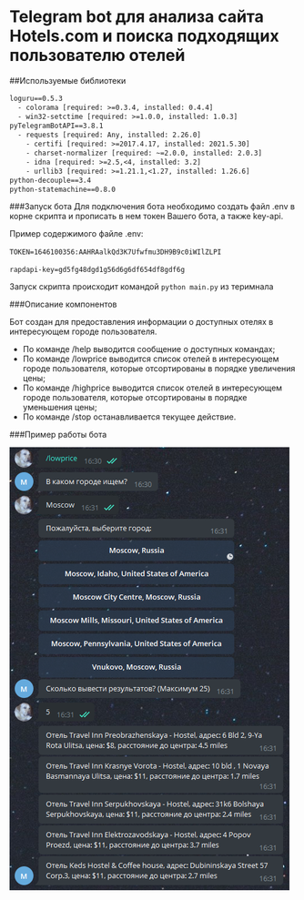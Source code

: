 # Telegram bot для анализа сайта Hotels.com и поиска подходящих пользователю отелей
##Используемые библиотеки
```
loguru==0.5.3
  - colorama [required: >=0.3.4, installed: 0.4.4]
  - win32-setctime [required: >=1.0.0, installed: 1.0.3]
pyTelegramBotAPI==3.8.1
  - requests [required: Any, installed: 2.26.0]
    - certifi [required: >=2017.4.17, installed: 2021.5.30]
    - charset-normalizer [required: ~=2.0.0, installed: 2.0.3]
    - idna [required: >=2.5,<4, installed: 3.2]
    - urllib3 [required: >=1.21.1,<1.27, installed: 1.26.6]
python-decouple==3.4
python-statemachine==0.8.0

```

###Запуск бота
Для подключения бота необходимо создать файл .env в корне скрипта и прописать в нем токен Вашего бота, а также key-api.

Пример содержимого файле .env:

``TOKEN=1646100356:AAHRAalkQd3K7Ufwfmu3DH9B9c0iWIlZLPI``

``rapdapi-key=gd5fg48dgd1g56d6g6df654df8gdf6g``

Запуск скрипта происходит командой ```python main.py``` из теримнала

###Описание компонентов

Бот создан для предоставления информации о доступных отелях в интересующем городе пользователя.

-  По команде /help выводится сообщение о доступных командах;
-  По команде /lowprice выводится список отелей в интересующем городе пользователя, которые отсортированы в порядке увеличения цены;
-  По команде /highprice выводится список отелей в интересующем городе пользователя, которые отсортированы в порядке уменьшения цены;
-  По команде /stop останавливается текущее действие.

###Пример работы бота


![img.png](img.png)

